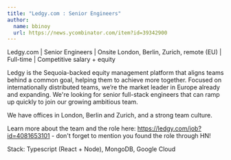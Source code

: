 ```yaml
---
title: "Ledgy.com : Senior Engineers"
author:
  name: bbinoy
  url: https://news.ycombinator.com/item?id=39342900
---
```

Ledgy.com | Senior Engineers | Onsite London, Berlin, Zurich, remote (EU) | Full-time | Competitive salary + equity

Ledgy is the Sequoia-backed equity management platform that aligns teams behind a common goal, helping them to achieve more together. Focused on internationally distributed teams, we’re the market leader in Europe already and expanding. We&#x27;re looking for senior full-stack engineers that can ramp up quickly to join our growing ambitious team.

We have offices in London, Berlin and Zurich, and a strong team culture.

Learn more about the team and the role here: <a href="https:&#x2F;&#x2F;ledgy.com&#x2F;job?id=4081653101" rel="nofollow">https:&#x2F;&#x2F;ledgy.com&#x2F;job?id=4081653101</a> - don&#x27;t forget to mention you found the role through HN!

Stack: Typescript (React + Node), MongoDB, Google Cloud
